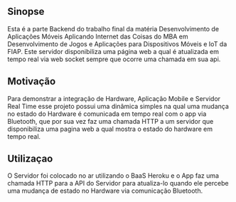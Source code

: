 ## Sinopse

Esta é a parte Backend do trabalho final da matéria Desenvolvimento de Aplicações Móveis Aplicando Internet das Coisas do MBA em Desenvolvimento de Jogos e Aplicações para Dispositivos Móveis e IoT da FIAP. Este servidor disponibiliza uma página web a qual é atualizada em tempo real via web socket sempre que ocorre uma chamada em sua api.

## Motivação

 Para demonstrar a integração de Hardware, Aplicação Mobile e Servidor Real Time esse projeto possui uma dinâmica simples na qual uma mudança no estado do Hardware é comunicada em tempo real com o app via Bluetooth, que por sua vez faz uma chamada HTTP a um servidor que disponibiliza uma pagina web a qual mostra o estado do hardware em tempo real.

 ## Utilizaçao

 O Servidor foi colocado no ar utilizando o BaaS Heroku e o App faz uma chamada HTTP para a API do Servidor para atualiza-lo quando ele percebe uma mudança de estado no Hardware via comunicação Bluetooth.